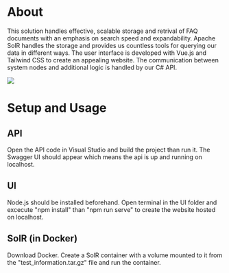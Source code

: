 # About

This solution handles effective, scalable storage and retrival of FAQ documents with an emphasis on search speed and expandability. 
Apache SolR handles the storage and provides us countless tools for querying our data in different ways. The user interface is developed with Vue.js and Tailwind CSS to create an appealing website. The communication between system nodes and additional logic is handled by our C# API. 

![](https://github.com/paripasd/Streamlining-processes/blob/main/readme%20demo.gif)

# Setup and Usage

## API

Open the API code in Visual Studio and build the project than run it. The Swagger UI should appear which means the api is up and running on localhost.

## UI

Node.js should be installed beforehand.
Open terminal in the UI folder and excecute "npm install" than "npm run serve" to create the website hosted on localhost.

## SolR (in Docker)
Download Docker. Create a SolR container with a volume mounted to it from the "test_information.tar.gz" file and run the container.
